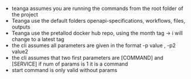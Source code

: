 - teanga assumes you are running the commands from the root folder of the project 
- Teanga use the default folders openapi-specifications, workflows, files, outputs
- Teanga use the pretallod docker hub repo, using the month tag -> i will change to a latest tag
- the cli assumes all parameters are given in the format -p value , -p2 value2
- the cli assumes that two first parameters are [COMMAND] and [SERVICE] if num of params is 1 it is a command
- start command is only valid without params
